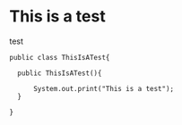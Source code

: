 # This is a test

test


```
public class ThisIsATest{

  public ThisIsATest(){

      System.out.print("This is a test");
  }

}
``` 
